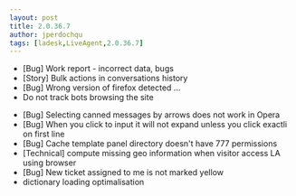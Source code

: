 ```yaml
---
layout: post
title: 2.0.36.7
author: jperdochqu
tags: [ladesk,LiveAgent,2.0.36.7]
---
```


- [Bug] Work report - incorrect data, bugs
- [Story] Bulk actions in conversations history
- [Bug] Wrong version of firefox detected ...
- Do not track bots browsing the site

<!--more-->

- [Bug] Selecting canned messages by arrows does not work in Opera
- [Bug] When you click to input it will not expand unless you click exactli on first line
- [Bug] Cache template panel directory doesn't have 777 permissions
- [Technical] compute missing geo information when visitor access LA using browser
- [Bug] New ticket assigned to me is not marked yellow
- dictionary loading optimalisation
